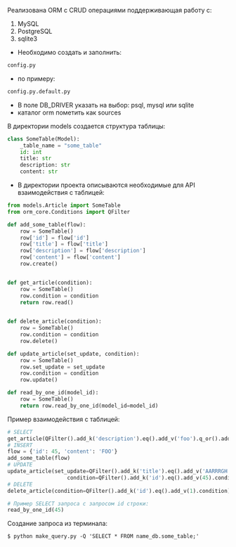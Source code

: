 Реализована ORM с CRUD операциями поддерживающая работу с:
  1. MySQL
  2. PostgreSQL
  3. sqlite3



- Необходимо создать и заполнить:
```python
config.py 
```
- по примеру:
```python
config.py.default.py
```
- В поле DB_DRIVER указать на выбор: psql, mysql или sqlite
- каталог orm пометить как sources

В директории models создается структура таблицы:
```python
class SomeTable(Model):
    _table_name = "some_table"
    id: int 
    title: str 
    description: str 
    content: str
```


- В директории проекта описываются необходимые для API взаимодействия с таблицей:
```python
from models.Article import SomeTable
from orm_core.Conditions import QFilter

def add_some_table(flow):
    row = SomeTable()
    row['id'] = flow['id']
    row['title'] = flow['title']
    row['description'] = flow['description']
    row['content'] = flow['content']
    row.create()


def get_article(condition):
    row = SomeTable()
    row.condition = condition
    return row.read()
    

def delete_article(condition):
    row = SomeTable()
    row.condition = condition
    row.delete()

def update_article(set_update, condition):
    row = SomeTable()
    row.set_update = set_update
    row.condition = condition
    row.update()

def read_by_one_id(model_id):
    row = SomeTable()
    return row.read_by_one_id(model_id=model_id)
```


Пример взаимодействия с таблицей:
```python
# SELECT
get_article(QFilter().add_k('description').eq().add_v('foo').q_or().add_k('id').ne().add_v(1).condition)
# INSERT
flow = {'id': 45, 'content': 'FOO'} 
add_some_table(flow)
# UPDATE
update_article(set_update=QFilter().add_k('title').eq().add_v('AARRRGH').condition,
                   condition=QFilter().add_k('id').eq().add_v(45).condition)
# DELETE
delete_article(condition=QFilter().add_k('id').eq().add_v(1).condition)

# Пример SELECT запроса с запросом id строки:
read_by_one_id(45)
```
Создание запроса из терминала:
```
$ python make_query.py -Q 'SELECT * FROM name_db.some_table;'
```
